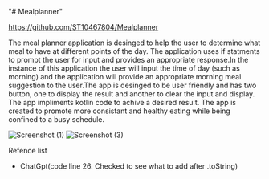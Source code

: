 "# Mealplanner" 


https://github.com/ST10467804/Mealplanner


The meal planner application is desinged to help the user to determine what meal to have at different points of the day. The application uses if statments to prompt the user for input and provides an appropriate response.In the instance of this application the user will input the time of day (such as morning) and the application will provide an appropriate morning meal suggestion to the user.The app is desinged to be user friendly and has two button, one to display the result and another to clear the input and display. The app impliments kotlin code to achive a desired result. The app is created to promote more consistant and healthy eating while being confined to a busy schedule.





![Screenshot (1)](https://github.com/user-attachments/assets/0a0a93e9-f767-4d4c-a7d0-cce237ec9693)
![Screenshot (3)](https://github.com/user-attachments/assets/b86cb5f6-b8e1-4869-ad26-1d4c5c08f161)





Refence list 
- ChatGpt(code line 26. Checked to see what to add after .toString)
